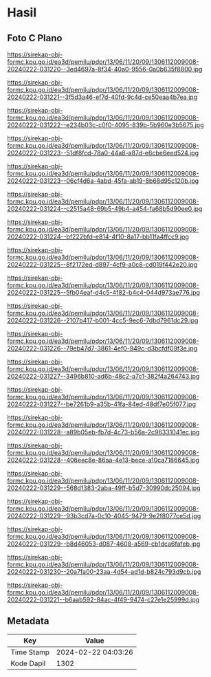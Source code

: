 # Hasil

## Foto C Plano

https://sirekap-obj-formc.kpu.go.id/ea3d/pemilu/pdpr/13/06/11/20/09/1306112009008-20240222-031220--3ed4697a-8f34-40a0-9556-0a0b635f8800.jpg

https://sirekap-obj-formc.kpu.go.id/ea3d/pemilu/pdpr/13/06/11/20/09/1306112009008-20240222-031221--3f5d3a46-ef7d-40fd-9c4d-ce50eaa4b7ea.jpg

https://sirekap-obj-formc.kpu.go.id/ea3d/pemilu/pdpr/13/06/11/20/09/1306112009008-20240222-031222--e234b03c-c0f0-4095-839b-5b960e3b5675.jpg

https://sirekap-obj-formc.kpu.go.id/ea3d/pemilu/pdpr/13/06/11/20/09/1306112009008-20240222-031223--51df8fcd-78a0-44a8-a87d-e6cbe6eed524.jpg

https://sirekap-obj-formc.kpu.go.id/ea3d/pemilu/pdpr/13/06/11/20/09/1306112009008-20240222-031223--06cf4d6a-4abd-45fa-ab19-8b68d95c120b.jpg

https://sirekap-obj-formc.kpu.go.id/ea3d/pemilu/pdpr/13/06/11/20/09/1306112009008-20240222-031224--c2515a48-69b5-49b4-a454-fa68b5d90ee0.jpg

https://sirekap-obj-formc.kpu.go.id/ea3d/pemilu/pdpr/13/06/11/20/09/1306112009008-20240222-031224--bf222bfd-e814-4f10-8a17-bb11fa4ffcc9.jpg

https://sirekap-obj-formc.kpu.go.id/ea3d/pemilu/pdpr/13/06/11/20/09/1306112009008-20240222-031225--8f2172ed-d897-4cf9-a0c8-cd019f442e20.jpg

https://sirekap-obj-formc.kpu.go.id/ea3d/pemilu/pdpr/13/06/11/20/09/1306112009008-20240222-031225--5fb04eaf-d4c5-4f82-b4c4-044d973ae776.jpg

https://sirekap-obj-formc.kpu.go.id/ea3d/pemilu/pdpr/13/06/11/20/09/1306112009008-20240222-031226--2107b417-b001-4cc5-9ec6-7dbd7961dc29.jpg

https://sirekap-obj-formc.kpu.go.id/ea3d/pemilu/pdpr/13/06/11/20/09/1306112009008-20240222-031226--79eb47d7-3861-4ef0-949c-d3bcfdf09f3e.jpg

https://sirekap-obj-formc.kpu.go.id/ea3d/pemilu/pdpr/13/06/11/20/09/1306112009008-20240222-031227--3496b810-ad6b-48c2-a7c1-382f4a264743.jpg

https://sirekap-obj-formc.kpu.go.id/ea3d/pemilu/pdpr/13/06/11/20/09/1306112009008-20240222-031227--be7261b9-a35b-41fa-84ed-48df7e05f077.jpg

https://sirekap-obj-formc.kpu.go.id/ea3d/pemilu/pdpr/13/06/11/20/09/1306112009008-20240222-031228--a89b05eb-fb7d-4c73-b56a-2c96331041ec.jpg

https://sirekap-obj-formc.kpu.go.id/ea3d/pemilu/pdpr/13/06/11/20/09/1306112009008-20240222-031228--406eec8e-86aa-4e13-bece-a10ca7186645.jpg

https://sirekap-obj-formc.kpu.go.id/ea3d/pemilu/pdpr/13/06/11/20/09/1306112009008-20240222-031229--568d1383-2aba-49ff-b5d7-30990dc25094.jpg

https://sirekap-obj-formc.kpu.go.id/ea3d/pemilu/pdpr/13/06/11/20/09/1306112009008-20240222-031229--93b3cd7a-0c10-4045-9479-9e2f8077ce5d.jpg

https://sirekap-obj-formc.kpu.go.id/ea3d/pemilu/pdpr/13/06/11/20/09/1306112009008-20240222-031229--b8d46053-d087-4608-a569-cb1dca6fafeb.jpg

https://sirekap-obj-formc.kpu.go.id/ea3d/pemilu/pdpr/13/06/11/20/09/1306112009008-20240222-031230--20a7fa00-23aa-4d54-ad1d-b824c793d9cb.jpg

https://sirekap-obj-formc.kpu.go.id/ea3d/pemilu/pdpr/13/06/11/20/09/1306112009008-20240222-031221--b6aab592-84ac-4f49-9474-c27e1e25999d.jpg


## Metadata

| Key        | Value               |
| ---------- | ------------------- |
| Time Stamp | 2024-02-22 04:03:26 |
| Kode Dapil | 1302                |



